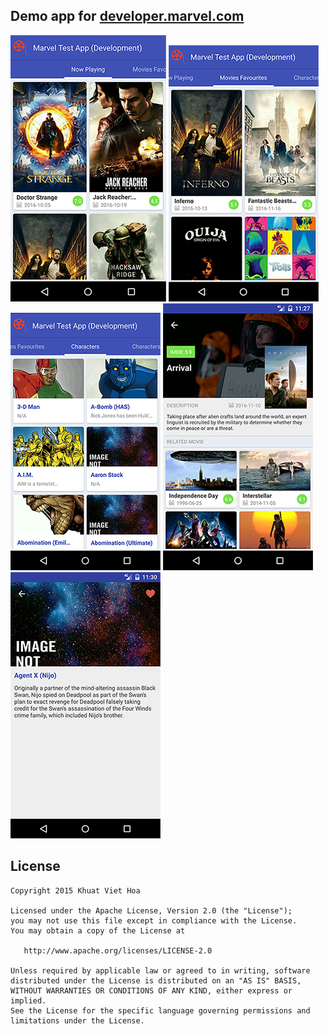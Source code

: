 Demo app for [developer.marvel.com](http://developer.marvel.com/)
-----

![](https://github.com/viethoa/marvel-test-app/blob/master/now-play.png "Fast scroller alphabet")
![](https://github.com/viethoa/marvel-test-app/blob/master/movies-favorite.png "Fast scroller alphabet")
![](https://github.com/viethoa/marvel-test-app/blob/master/charactors.png "Fast scroller alphabet")
![](https://github.com/viethoa/marvel-test-app/blob/master/movie-details.png "Fast scroller alphabet")
![](https://github.com/viethoa/marvel-test-app/blob/master/charactor-details.png "Fast scroller alphabet")

License
-------

    Copyright 2015 Khuat Viet Hoa

    Licensed under the Apache License, Version 2.0 (the "License");
    you may not use this file except in compliance with the License.
    You may obtain a copy of the License at

       http://www.apache.org/licenses/LICENSE-2.0

    Unless required by applicable law or agreed to in writing, software
    distributed under the License is distributed on an "AS IS" BASIS,
    WITHOUT WARRANTIES OR CONDITIONS OF ANY KIND, either express or implied.
    See the License for the specific language governing permissions and
    limitations under the License.



